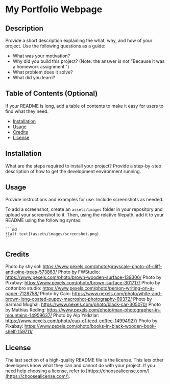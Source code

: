 # My Portfolio Webpage

## Description

Provide a short description explaining the what, why, and how of your project. Use the following questions as a guide:

- What was your motivation?
- Why did you build this project? (Note: the answer is not "Because it was a homework assignment.")
- What problem does it solve?
- What did you learn?



## Table of Contents (Optional)

If your README is long, add a table of contents to make it easy for users to find what they need.

- [Installation](#installation)
- [Usage](#usage)
- [Credits](#credits)
- [License](#license)

## Installation

What are the steps required to install your project? Provide a step-by-step description of how to get the development environment running.

## Usage

Provide instructions and examples for use. Include screenshots as needed.

To add a screenshot, create an `assets/images` folder in your repository and upload your screenshot to it. Then, using the relative filepath, add it to your README using the following syntax:

    ```md
    ![alt text](assets/images/screenshot.png)
    ```

## Credits

Photo by shy sol: https://www.pexels.com/photo/grayscale-photo-of-cliff-and-pine-trees-573863/
Photo by FWStudio: https://www.pexels.com/photo/brown-wooden-surface-139306/
Photo by Pixabay: https://www.pexels.com/photo/brown-surface-301717/
Photo by cottonbro studio: https://www.pexels.com/photo/person-writing-on-a-paper-7128758/
Photo by Caio: https://www.pexels.com/photo/white-and-brown-long-coated-puppy-macroshot-photography-69372/
Photo by Sarmad Mughal: https://www.pexels.com/photo/black-car-305070/
Photo by Mathias Reding: https://www.pexels.com/photo/man-photographer-in-mountains-14959637/
Photo by Alp Yıldızlar: https://www.pexels.com/photo/cup-of-iced-coffee-14994927/
Photo by Pixabay: https://www.pexels.com/photo/books-in-black-wooden-book-shelf-159711/

## License

The last section of a high-quality README file is the license. This lets other developers know what they can and cannot do with your project. If you need help choosing a license, refer to [https://choosealicense.com/](https://choosealicense.com/).
